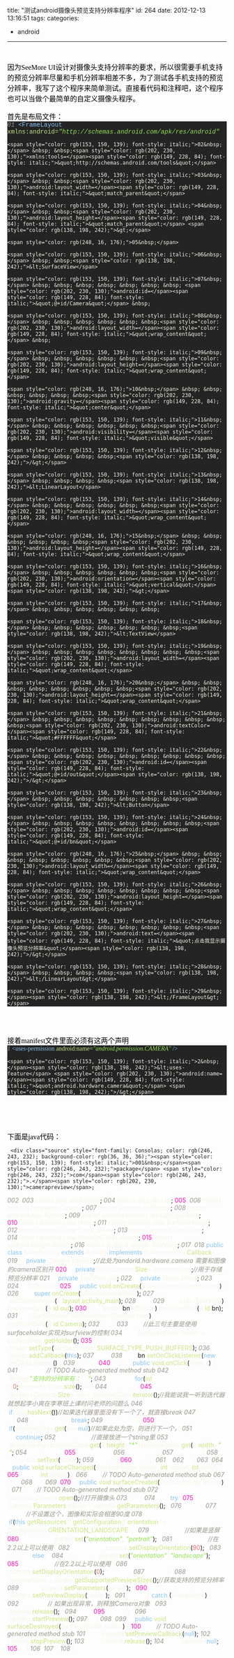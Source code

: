 title: "测试android摄像头预览支持分辨率程序"
id: 264
date: 2012-12-13 13:16:51
tags: 
categories: 
- android
---

&nbsp;

<div>
	<span style="color: rgb(0, 0, 0); font-family: 'Microsoft YaHei UI'; text-align: -webkit-auto; font-size: medium;">因为SeeMore UI设计对摄像头支持分辨率的要求，所以很需要手机支持的预览分辨率尽量和手机分辨率相差不多，为了测试各手机支持的预览分辨率，我写了这个程序来简单测试。直接看代码和注释吧，这个程序也可以当做个最简单的自定义摄像头程序。</span>
</div>
<div>
	&nbsp;
</div>
<!-- more -->
<div>
	<span style="color: rgb(0, 0, 0); font-family: 'Microsoft YaHei UI'; text-align: -webkit-auto; font-size: medium;">首先是布局文件：</span>
</div>
<div class="source" style="font-family: Consolas, 'Lucida Console', 'Courier New'; color: rgb(246, 243, 232); background-color: rgb(36, 36, 36);">
	<span style="color: rgb(153, 150, 139); font-style: italic;">01&nbsp;</span><span style="color: rgb(138, 198, 242);">&lt;FrameLayout</span> <span style="color: rgb(202, 230, 130);">xmlns:android=</span><span style="color: rgb(149, 228, 84); font-style: italic;">&quot;http://schemas.android.com/apk/res/android&quot;</span>

	<span style="color: rgb(153, 150, 139); font-style: italic;">02&nbsp;</span> &nbsp; &nbsp;<span style="color: rgb(202, 230, 130);">xmlns:tools=</span><span style="color: rgb(149, 228, 84); font-style: italic;">&quot;http://schemas.android.com/tools&quot;</span>

	<span style="color: rgb(153, 150, 139); font-style: italic;">03&nbsp;</span> &nbsp; &nbsp;<span style="color: rgb(202, 230, 130);">android:layout_width=</span><span style="color: rgb(149, 228, 84); font-style: italic;">&quot;match_parent&quot;</span>

	<span style="color: rgb(153, 150, 139); font-style: italic;">04&nbsp;</span> &nbsp; &nbsp;<span style="color: rgb(202, 230, 130);">android:layout_height=</span><span style="color: rgb(149, 228, 84); font-style: italic;">&quot;match_parent&quot;</span> <span style="color: rgb(138, 198, 242);">&gt;</span>

	<span style="color: rgb(248, 16, 176);">05&nbsp;</span>

	<span style="color: rgb(153, 150, 139); font-style: italic;">06&nbsp;</span> &nbsp; &nbsp;<span style="color: rgb(138, 198, 242);">&lt;SurfaceView</span>

	<span style="color: rgb(153, 150, 139); font-style: italic;">07&nbsp;</span> &nbsp; &nbsp; &nbsp; &nbsp; &nbsp; &nbsp; &nbsp; <span style="color: rgb(202, 230, 130);">android:id=</span><span style="color: rgb(149, 228, 84); font-style: italic;">&quot;@+id/Camera&quot;</span> &nbsp;

	<span style="color: rgb(153, 150, 139); font-style: italic;">08&nbsp;</span> &nbsp; &nbsp; &nbsp; &nbsp; &nbsp; &nbsp;<span style="color: rgb(202, 230, 130);">android:layout_width=</span><span style="color: rgb(149, 228, 84); font-style: italic;">&quot;wrap_content&quot;</span> &nbsp;

	<span style="color: rgb(153, 150, 139); font-style: italic;">09&nbsp;</span> &nbsp; &nbsp; &nbsp; &nbsp; &nbsp; &nbsp;<span style="color: rgb(202, 230, 130);">android:layout_height=</span><span style="color: rgb(149, 228, 84); font-style: italic;">&quot;wrap_content&quot;</span>

	<span style="color: rgb(248, 16, 176);">10&nbsp;</span> &nbsp; &nbsp; &nbsp; &nbsp; &nbsp; &nbsp;<span style="color: rgb(202, 230, 130);">android:gravity=</span><span style="color: rgb(149, 228, 84); font-style: italic;">&quot;center&quot;</span>

	<span style="color: rgb(153, 150, 139); font-style: italic;">11&nbsp;</span> &nbsp; &nbsp; &nbsp; &nbsp; &nbsp; &nbsp;<span style="color: rgb(202, 230, 130);">android:visibility=</span><span style="color: rgb(149, 228, 84); font-style: italic;">&quot;visible&quot;</span>

	<span style="color: rgb(153, 150, 139); font-style: italic;">12&nbsp;</span> &nbsp; &nbsp; &nbsp; &nbsp;<span style="color: rgb(138, 198, 242);">/&gt;</span>

	<span style="color: rgb(153, 150, 139); font-style: italic;">13&nbsp;</span> &nbsp; &nbsp; &nbsp; &nbsp;<span style="color: rgb(138, 198, 242);">&lt;LinearLayout</span>

	<span style="color: rgb(153, 150, 139); font-style: italic;">14&nbsp;</span> &nbsp; &nbsp; &nbsp; &nbsp; &nbsp; &nbsp;<span style="color: rgb(202, 230, 130);">android:layout_width=</span><span style="color: rgb(149, 228, 84); font-style: italic;">&quot;wrap_content&quot;</span>

	<span style="color: rgb(248, 16, 176);">15&nbsp;</span> &nbsp; &nbsp; &nbsp; &nbsp; &nbsp; &nbsp;<span style="color: rgb(202, 230, 130);">android:layout_height=</span><span style="color: rgb(149, 228, 84); font-style: italic;">&quot;wrap_content&quot;</span>

	<span style="color: rgb(153, 150, 139); font-style: italic;">16&nbsp;</span> &nbsp; &nbsp; &nbsp; &nbsp; &nbsp; &nbsp;<span style="color: rgb(202, 230, 130);">android:orientation=</span><span style="color: rgb(149, 228, 84); font-style: italic;">&quot;vertical&quot;</span> <span style="color: rgb(138, 198, 242);">&gt;</span>

	<span style="color: rgb(153, 150, 139); font-style: italic;">17&nbsp;</span> &nbsp; &nbsp; &nbsp; &nbsp; &nbsp; &nbsp;

	<span style="color: rgb(153, 150, 139); font-style: italic;">18&nbsp;</span> &nbsp; &nbsp; &nbsp; &nbsp; &nbsp; &nbsp; &nbsp;<span style="color: rgb(138, 198, 242);">&lt;TextView</span>

	<span style="color: rgb(153, 150, 139); font-style: italic;">19&nbsp;</span> &nbsp; &nbsp; &nbsp; &nbsp; &nbsp; &nbsp; &nbsp; &nbsp;<span style="color: rgb(202, 230, 130);">android:layout_width=</span><span style="color: rgb(149, 228, 84); font-style: italic;">&quot;wrap_content&quot;</span>

	<span style="color: rgb(248, 16, 176);">20&nbsp;</span> &nbsp; &nbsp; &nbsp; &nbsp; &nbsp; &nbsp; &nbsp; &nbsp;<span style="color: rgb(202, 230, 130);">android:layout_height=</span><span style="color: rgb(149, 228, 84); font-style: italic;">&quot;wrap_content&quot;</span>

	<span style="color: rgb(153, 150, 139); font-style: italic;">21&nbsp;</span> &nbsp; &nbsp; &nbsp; &nbsp; &nbsp; &nbsp; &nbsp; &nbsp; &nbsp; &nbsp;<span style="color: rgb(202, 230, 130);">android:textColor=</span><span style="color: rgb(149, 228, 84); font-style: italic;">&quot;#FFFFFF&quot;</span>

	<span style="color: rgb(153, 150, 139); font-style: italic;">22&nbsp;</span> &nbsp; &nbsp; &nbsp; &nbsp; &nbsp; &nbsp; &nbsp; &nbsp; &nbsp; <span style="color: rgb(202, 230, 130);">android:id=</span><span style="color: rgb(149, 228, 84); font-style: italic;">&quot;@+id/out&quot;</span><span style="color: rgb(138, 198, 242);">/&gt;</span>

	<span style="color: rgb(153, 150, 139); font-style: italic;">23&nbsp;</span> &nbsp; &nbsp; &nbsp; &nbsp; &nbsp; &nbsp; &nbsp;<span style="color: rgb(138, 198, 242);">&lt;Button</span>

	<span style="color: rgb(153, 150, 139); font-style: italic;">24&nbsp;</span> &nbsp; &nbsp; &nbsp; &nbsp; &nbsp; &nbsp; &nbsp; &nbsp;<span style="color: rgb(202, 230, 130);">android:id=</span><span style="color: rgb(149, 228, 84); font-style: italic;">&quot;@+id/bn&quot;</span>

	<span style="color: rgb(248, 16, 176);">25&nbsp;</span> &nbsp; &nbsp; &nbsp; &nbsp; &nbsp; &nbsp; &nbsp; &nbsp;<span style="color: rgb(202, 230, 130);">android:layout_width=</span><span style="color: rgb(149, 228, 84); font-style: italic;">&quot;wrap_content&quot;</span>

	<span style="color: rgb(153, 150, 139); font-style: italic;">26&nbsp;</span> &nbsp; &nbsp; &nbsp; &nbsp; &nbsp; &nbsp; &nbsp; &nbsp;<span style="color: rgb(202, 230, 130);">android:layout_height=</span><span style="color: rgb(149, 228, 84); font-style: italic;">&quot;wrap_content&quot;</span>

	<span style="color: rgb(153, 150, 139); font-style: italic;">27&nbsp;</span> &nbsp; &nbsp; &nbsp; &nbsp; &nbsp; &nbsp; &nbsp; &nbsp;<span style="color: rgb(202, 230, 130);">android:text=</span><span style="color: rgb(149, 228, 84); font-style: italic;">&quot;点击我显示摄像头预览分辨率&quot;</span><span style="color: rgb(138, 198, 242);">/&gt;</span>

	<span style="color: rgb(153, 150, 139); font-style: italic;">28&nbsp;</span> &nbsp; &nbsp; &nbsp; &nbsp;<span style="color: rgb(138, 198, 242);">&lt;/LinearLayout&gt;</span>

	<span style="color: rgb(153, 150, 139); font-style: italic;">29&nbsp;</span><span style="color: rgb(138, 198, 242);">&lt;/FrameLayout&gt;</span>
</div>
<div>
	&nbsp;
</div>
<div>
	&nbsp;
</div>
<div>
	&nbsp;
</div>
<div>
	<span style="color: rgb(0, 0, 0); font-family: 'Microsoft YaHei UI'; text-align: -webkit-auto; font-size: medium;">接着manifest文件里面必须有这两个声明</span>
</div>
<div class="source" style="font-family: Consolas; color: rgb(246, 243, 232); background-color: rgb(36, 36, 36);">
	<span style="color: rgb(153, 150, 139); font-style: italic;">1&nbsp;</span><span style="color: rgb(138, 198, 242);">&lt;uses-permission</span> <span style="color: rgb(202, 230, 130);">android:name=</span><span style="color: rgb(149, 228, 84); font-style: italic;">&quot;android.permission.CAMERA&quot;</span> <span style="color: rgb(138, 198, 242);">/&gt;</span>

	<span style="color: rgb(153, 150, 139); font-style: italic;">2&nbsp;</span><span style="color: rgb(138, 198, 242);">&lt;uses-feature</span> <span style="color: rgb(202, 230, 130);">android:name=</span><span style="color: rgb(149, 228, 84); font-style: italic;">&quot;android.hardware.camera&quot;</span> <span style="color: rgb(138, 198, 242);">/&gt;</span>
</div>
<div>
	&nbsp;
</div>
<div>
	&nbsp;
</div>
<div>
	&nbsp;
</div>
<div>
	&nbsp;
</div>
<div>
	<font color="#000000" face="Microsoft YaHei UI" size="3">下面是java代码：</font>
</div>

     <div class="source" style="font-family: Consolas; color: rgb(246, 243, 232); background-color: rgb(36, 36, 36);"><span style="color: rgb(153, 150, 139); font-style: italic;">001&nbsp;</span><span style="color: rgb(246, 243, 232);">package</span> <span style="color: rgb(246, 243, 232);">com</span><span style="color: rgb(246, 243, 232);">.</span><span style="color: rgb(202, 230, 130);">camerapreview</span>;
<span style="color: rgb(153, 150, 139); font-style: italic;">002&nbsp;</span>
<span style="color: rgb(153, 150, 139); font-style: italic;">003&nbsp;</span><span style="color: rgb(246, 243, 232);">import</span> <span style="color: rgb(246, 243, 232);">java.util.Iterator</span>;
<span style="color: rgb(153, 150, 139); font-style: italic;">004&nbsp;</span><span style="color: rgb(246, 243, 232);">import</span> <span style="color: rgb(246, 243, 232);">java.util.List</span>;
<span style="color: rgb(248, 16, 176);">005&nbsp;</span>
<span style="color: rgb(153, 150, 139); font-style: italic;">006&nbsp;</span><span style="color: rgb(246, 243, 232);">import</span> <span style="color: rgb(246, 243, 232);">android.hardware.Camera</span>;
<span style="color: rgb(153, 150, 139); font-style: italic;">007&nbsp;</span><span style="color: rgb(246, 243, 232);">import</span> <span style="color: rgb(246, 243, 232);">android.os.Bundle</span>;
<span style="color: rgb(153, 150, 139); font-style: italic;">008&nbsp;</span><span style="color: rgb(246, 243, 232);">import</span> <span style="color: rgb(246, 243, 232);">android.app.Activity</span>;
<span style="color: rgb(153, 150, 139); font-style: italic;">009&nbsp;</span><span style="color: rgb(246, 243, 232);">import</span> <span style="color: rgb(246, 243, 232);">android.content.res.Configuration</span>;
<span style="color: rgb(248, 16, 176);">010&nbsp;</span><span style="color: rgb(246, 243, 232);">import</span> <span style="color: rgb(246, 243, 232);">android.view.Menu</span>;
<span style="color: rgb(153, 150, 139); font-style: italic;">011&nbsp;</span><span style="color: rgb(246, 243, 232);">import</span> <span style="color: rgb(246, 243, 232);">android.view.SurfaceHolder</span>;
<span style="color: rgb(153, 150, 139); font-style: italic;">012&nbsp;</span><span style="color: rgb(246, 243, 232);">import</span> <span style="color: rgb(246, 243, 232);">android.view.SurfaceView</span>;
<span style="color: rgb(153, 150, 139); font-style: italic;">013&nbsp;</span><span style="color: rgb(246, 243, 232);">import</span> <span style="color: rgb(246, 243, 232);">android.view.View</span>;
<span style="color: rgb(153, 150, 139); font-style: italic;">014&nbsp;</span><span style="color: rgb(246, 243, 232);">import</span> <span style="color: rgb(246, 243, 232);">android.view.View.OnClickListener</span>;
<span style="color: rgb(248, 16, 176);">015&nbsp;</span><span style="color: rgb(246, 243, 232);">import</span> <span style="color: rgb(246, 243, 232);">android.widget.Button</span>;
<span style="color: rgb(153, 150, 139); font-style: italic;">016&nbsp;</span><span style="color: rgb(246, 243, 232);">import</span> <span style="color: rgb(246, 243, 232);">android.widget.TextView</span>;
<span style="color: rgb(153, 150, 139); font-style: italic;">017&nbsp;</span>
<span style="color: rgb(153, 150, 139); font-style: italic;">018&nbsp;</span><span style="color: rgb(138, 198, 242);">public</span> <span style="color: rgb(138, 198, 242);">class</span> <span style="color: rgb(246, 243, 232);">MainActivity</span> <span style="color: rgb(138, 198, 242);">extends</span> <span style="color: rgb(246, 243, 232);">Activity</span> <span style="color: rgb(138, 198, 242);">implements</span> <span style="color: rgb(246, 243, 232);">SurfaceHolder</span><span style="color: rgb(246, 243, 232);">.</span><span style="color: rgb(202, 230, 130);">Callback</span><span style="color: rgb(246, 243, 232);">{</span>
<span style="color: rgb(153, 150, 139); font-style: italic;">019&nbsp;</span> &nbsp; &nbsp;<span style="color: rgb(138, 198, 242);">private</span> <span style="color: rgb(246, 243, 232);">Camera</span> <span style="color: rgb(246, 243, 232);">camera</span>;<span style="color: rgb(153, 150, 139); font-style: italic;">//此处为andorid.hardware.camera 需要和图像的camera区别开</span>
<span style="color: rgb(248, 16, 176);">020&nbsp;</span> &nbsp; &nbsp;<span style="color: rgb(138, 198, 242);">private</span> <span style="color: rgb(246, 243, 232);">List</span><span style="color: rgb(246, 243, 232);">&lt;</span><span style="color: rgb(246, 243, 232);">Camera</span><span style="color: rgb(246, 243, 232);">.</span><span style="color: rgb(202, 230, 130);">Size</span><span style="color: rgb(246, 243, 232);">&gt;</span> <span style="color: rgb(246, 243, 232);">previewSizes</span>;<span style="color: rgb(153, 150, 139); font-style: italic;">//用于存储预览分辨率</span>
<span style="color: rgb(153, 150, 139); font-style: italic;">021&nbsp;</span> &nbsp; &nbsp;<span style="color: rgb(138, 198, 242);">private</span> <span style="color: rgb(246, 243, 232);">TextView</span> <span style="color: rgb(246, 243, 232);">out</span>;
<span style="color: rgb(153, 150, 139); font-style: italic;">022&nbsp;</span> &nbsp; &nbsp;<span style="color: rgb(138, 198, 242);">private</span> <span style="color: rgb(246, 243, 232);">String</span> <span style="color: rgb(246, 243, 232);">string</span>;
<span style="color: rgb(153, 150, 139); font-style: italic;">023&nbsp;</span> &nbsp; &nbsp;
<span style="color: rgb(153, 150, 139); font-style: italic;">024&nbsp;</span> &nbsp; &nbsp;<span style="color: rgb(246, 243, 232);">@Override</span>
<span style="color: rgb(248, 16, 176);">025&nbsp;</span> &nbsp; &nbsp;<span style="color: rgb(138, 198, 242);">public</span> <span style="color: rgb(202, 230, 130);">void</span> <span style="color: rgb(202, 230, 130);">onCreate</span>(<span style="color: rgb(246, 243, 232);">Bundle</span> <span style="color: rgb(246, 243, 232);">savedInstanceState</span>) <span style="color: rgb(246, 243, 232);">{</span>
<span style="color: rgb(153, 150, 139); font-style: italic;">026&nbsp;</span> &nbsp; &nbsp; &nbsp; &nbsp;<span style="color: rgb(138, 198, 242);">super</span><span style="color: rgb(246, 243, 232);">.</span><span style="color: rgb(202, 230, 130);">onCreate</span>(<span style="color: rgb(246, 243, 232);">savedInstanceState</span>);
<span style="color: rgb(153, 150, 139); font-style: italic;">027&nbsp;</span> &nbsp; &nbsp; &nbsp; &nbsp;<span style="color: rgb(246, 243, 232);">setContentView</span>(<span style="color: rgb(246, 243, 232);">R</span><span style="color: rgb(246, 243, 232);">.</span><span style="color: rgb(202, 230, 130);">layout</span><span style="color: rgb(246, 243, 232);">.</span><span style="color: rgb(202, 230, 130);">activity_main</span>);
<span style="color: rgb(153, 150, 139); font-style: italic;">028&nbsp;</span> &nbsp; &nbsp; &nbsp; &nbsp;
<span style="color: rgb(153, 150, 139); font-style: italic;">029&nbsp;</span> &nbsp; &nbsp; &nbsp; &nbsp;<span style="color: rgb(246, 243, 232);">out</span><span style="color: rgb(246, 243, 232);">=(</span><span style="color: rgb(246, 243, 232);">TextView</span>) <span style="color: rgb(246, 243, 232);">findViewById</span>(<span style="color: rgb(246, 243, 232);">R</span><span style="color: rgb(246, 243, 232);">.</span><span style="color: rgb(202, 230, 130);">id</span><span style="color: rgb(246, 243, 232);">.</span><span style="color: rgb(202, 230, 130);">out</span>);
<span style="color: rgb(248, 16, 176);">030&nbsp;</span> &nbsp; &nbsp; &nbsp; &nbsp;<span style="color: rgb(246, 243, 232);">Button</span> bn<span style="color: rgb(246, 243, 232);">=(</span><span style="color: rgb(246, 243, 232);">Button</span>) <span style="color: rgb(246, 243, 232);">findViewById</span>(<span style="color: rgb(246, 243, 232);">R</span><span style="color: rgb(246, 243, 232);">.</span><span style="color: rgb(202, 230, 130);">id</span><span style="color: rgb(246, 243, 232);">.</span>bn);
<span style="color: rgb(153, 150, 139); font-style: italic;">031&nbsp;</span> &nbsp; &nbsp; &nbsp; &nbsp;<span style="color: rgb(246, 243, 232);">SurfaceView</span> <span style="color: rgb(246, 243, 232);">surfaceView</span><span style="color: rgb(246, 243, 232);">=(</span><span style="color: rgb(246, 243, 232);">SurfaceView</span>) <span style="color: rgb(246, 243, 232);">findViewById</span>(<span style="color: rgb(246, 243, 232);">R</span><span style="color: rgb(246, 243, 232);">.</span><span style="color: rgb(202, 230, 130);">id</span><span style="color: rgb(246, 243, 232);">.</span><span style="color: rgb(202, 230, 130);">Camera</span>);
<span style="color: rgb(153, 150, 139); font-style: italic;">032&nbsp;</span> &nbsp; &nbsp; &nbsp; &nbsp;
<span style="color: rgb(153, 150, 139); font-style: italic;">033&nbsp;</span> &nbsp; &nbsp; &nbsp; &nbsp;<span style="color: rgb(153, 150, 139); font-style: italic;">//此三句主要是使用surfaceholder实现对surfview的控制</span>
<span style="color: rgb(153, 150, 139); font-style: italic;">034&nbsp;</span> &nbsp; &nbsp; &nbsp; &nbsp;<span style="color: rgb(246, 243, 232);">SurfaceHolder</span> <span style="color: rgb(246, 243, 232);">holder</span> <span style="color: rgb(246, 243, 232);">=</span> <span style="color: rgb(246, 243, 232);">surfaceView</span><span style="color: rgb(246, 243, 232);">.</span><span style="color: rgb(202, 230, 130);">getHolder</span>();
<span style="color: rgb(248, 16, 176);">035&nbsp;</span> &nbsp; &nbsp; &nbsp; &nbsp;<span style="color: rgb(246, 243, 232);">holder</span><span style="color: rgb(246, 243, 232);">.</span><span style="color: rgb(202, 230, 130);">setType</span>(<span style="color: rgb(246, 243, 232);">SurfaceHolder</span><span style="color: rgb(246, 243, 232);">.</span><span style="color: rgb(202, 230, 130);">SURFACE_TYPE_PUSH_BUFFERS</span>);
<span style="color: rgb(153, 150, 139); font-style: italic;">036&nbsp;</span> &nbsp; &nbsp; &nbsp; &nbsp;<span style="color: rgb(246, 243, 232);">holder</span><span style="color: rgb(246, 243, 232);">.</span><span style="color: rgb(202, 230, 130);">addCallback</span>(<span style="color: rgb(138, 198, 242);">this</span>);
<span style="color: rgb(153, 150, 139); font-style: italic;">037&nbsp;</span> &nbsp; &nbsp; &nbsp; &nbsp;
<span style="color: rgb(153, 150, 139); font-style: italic;">038&nbsp;</span> &nbsp; &nbsp; &nbsp; &nbsp;bn<span style="color: rgb(246, 243, 232);">.</span><span style="color: rgb(202, 230, 130);">setOnClickListener</span>(<span style="color: rgb(138, 198, 242);">new</span> <span style="color: rgb(246, 243, 232);">OnClickListener</span>() <span style="color: rgb(246, 243, 232);">{</span>
<span style="color: rgb(153, 150, 139); font-style: italic;">039&nbsp;</span> &nbsp; &nbsp; &nbsp; &nbsp; &nbsp; &nbsp;
<span style="color: rgb(248, 16, 176);">040&nbsp;</span> &nbsp; &nbsp; &nbsp; &nbsp; &nbsp; &nbsp;<span style="color: rgb(138, 198, 242);">public</span> <span style="color: rgb(202, 230, 130);">void</span> <span style="color: rgb(202, 230, 130);">onClick</span>(<span style="color: rgb(246, 243, 232);">View</span> <span style="color: rgb(246, 243, 232);">v</span>) <span style="color: rgb(246, 243, 232);">{</span>
<span style="color: rgb(153, 150, 139); font-style: italic;">041&nbsp;</span> &nbsp; &nbsp; &nbsp; &nbsp; &nbsp; &nbsp; &nbsp; &nbsp;<span style="color: rgb(153, 150, 139); font-style: italic;">// TODO Auto-generated method stub</span>
<span style="color: rgb(153, 150, 139); font-style: italic;">042&nbsp;</span> &nbsp; &nbsp; &nbsp; &nbsp; &nbsp; &nbsp; &nbsp; &nbsp;<span style="color: rgb(246, 243, 232);">string</span><span style="color: rgb(246, 243, 232);">=</span><span style="color: rgb(149, 228, 84); font-style: italic;">&quot;支持的分辨率有： &nbsp; &nbsp;&quot;</span>;
<span style="color: rgb(153, 150, 139); font-style: italic;">043&nbsp;</span> &nbsp; &nbsp; &nbsp; &nbsp; &nbsp; &nbsp; &nbsp; &nbsp;<span style="color: rgb(138, 198, 242);">for</span>(<span style="color: rgb(202, 230, 130);">int</span> <span style="color: rgb(246, 243, 232);">i</span><span style="color: rgb(246, 243, 232);">=</span><span style="color: rgb(229, 120, 109);">0</span>;<span style="color: rgb(246, 243, 232);">i</span><span style="color: rgb(246, 243, 232);">&lt;</span><span style="color: rgb(246, 243, 232);">previewSizes</span><span style="color: rgb(246, 243, 232);">.</span><span style="color: rgb(202, 230, 130);">size</span>();<span style="color: rgb(246, 243, 232);">i</span><span style="color: rgb(246, 243, 232);">++)</span>
<span style="color: rgb(153, 150, 139); font-style: italic;">044&nbsp;</span> &nbsp; &nbsp; &nbsp; &nbsp; &nbsp; &nbsp; &nbsp; &nbsp;<span style="color: rgb(246, 243, 232);">{</span>
<span style="color: rgb(248, 16, 176);">045&nbsp;</span> &nbsp; &nbsp; &nbsp; &nbsp; &nbsp; &nbsp; &nbsp; &nbsp; &nbsp; &nbsp;<span style="color: rgb(246, 243, 232);">Iterator</span><span style="color: rgb(246, 243, 232);">&lt;</span><span style="color: rgb(246, 243, 232);">Camera</span><span style="color: rgb(246, 243, 232);">.</span><span style="color: rgb(202, 230, 130);">Size</span><span style="color: rgb(246, 243, 232);">&gt;</span> <span style="color: rgb(246, 243, 232);">itor</span> <span style="color: rgb(246, 243, 232);">=</span> <span style="color: rgb(246, 243, 232);">previewSizes</span><span style="color: rgb(246, 243, 232);">.</span><span style="color: rgb(202, 230, 130);">iterator</span>();<span style="color: rgb(153, 150, 139); font-style: italic;">//我能说我一听到迭代器就想起李小爽在李寒班上课时问老师的问题么</span>
<span style="color: rgb(153, 150, 139); font-style: italic;">046&nbsp;</span> &nbsp; &nbsp; &nbsp; &nbsp; &nbsp; &nbsp; &nbsp; &nbsp; &nbsp; &nbsp;<span style="color: rgb(138, 198, 242);">if</span><span style="color: rgb(246, 243, 232);">(!</span><span style="color: rgb(246, 243, 232);">itor</span><span style="color: rgb(246, 243, 232);">.</span><span style="color: rgb(202, 230, 130);">hasNext</span>())<span style="color: rgb(153, 150, 139); font-style: italic;">//如果迭代器里面没有下一个了，就直接break</span>
<span style="color: rgb(153, 150, 139); font-style: italic;">047&nbsp;</span> &nbsp; &nbsp; &nbsp; &nbsp; &nbsp; &nbsp; &nbsp; &nbsp; &nbsp; &nbsp;<span style="color: rgb(246, 243, 232);">{</span>
<span style="color: rgb(153, 150, 139); font-style: italic;">048&nbsp;</span> &nbsp; &nbsp; &nbsp; &nbsp; &nbsp; &nbsp; &nbsp; &nbsp; &nbsp; &nbsp; &nbsp; &nbsp;<span style="color: rgb(138, 198, 242);">break</span>;
<span style="color: rgb(153, 150, 139); font-style: italic;">049&nbsp;</span> &nbsp; &nbsp; &nbsp; &nbsp; &nbsp; &nbsp; &nbsp; &nbsp; &nbsp; &nbsp;<span style="color: rgb(246, 243, 232);">}</span>
<span style="color: rgb(248, 16, 176);">050&nbsp;</span> &nbsp; &nbsp; &nbsp; &nbsp; &nbsp; &nbsp; &nbsp; &nbsp; &nbsp; &nbsp;<span style="color: rgb(138, 198, 242);">if</span>(<span style="color: rgb(246, 243, 232);">previewSizes</span><span style="color: rgb(246, 243, 232);">.</span><span style="color: rgb(202, 230, 130);">get</span>(<span style="color: rgb(246, 243, 232);">i</span><span style="color: rgb(246, 243, 232);">)==</span><span style="color: rgb(138, 198, 242);">null</span>)<span style="color: rgb(153, 150, 139); font-style: italic;">//如果此处为空，则进行下一个，</span>
<span style="color: rgb(153, 150, 139); font-style: italic;">051&nbsp;</span> &nbsp; &nbsp; &nbsp; &nbsp; &nbsp; &nbsp; &nbsp; &nbsp; &nbsp; &nbsp; &nbsp; &nbsp;<span style="color: rgb(138, 198, 242);">continue</span>;
<span style="color: rgb(153, 150, 139); font-style: italic;">052&nbsp;</span> &nbsp; &nbsp; &nbsp; &nbsp; &nbsp; &nbsp; &nbsp; &nbsp; &nbsp; &nbsp;<span style="color: rgb(153, 150, 139); font-style: italic;">//直接放进一个string里</span>
<span style="color: rgb(153, 150, 139); font-style: italic;">053&nbsp;</span> &nbsp; &nbsp; &nbsp; &nbsp; &nbsp; &nbsp; &nbsp; &nbsp; &nbsp; &nbsp;<span style="color: rgb(246, 243, 232);">string</span><span style="color: rgb(246, 243, 232);">=</span><span style="color: rgb(246, 243, 232);">string</span><span style="color: rgb(246, 243, 232);">+</span><span style="color: rgb(246, 243, 232);">previewSizes</span><span style="color: rgb(246, 243, 232);">.</span><span style="color: rgb(202, 230, 130);">get</span>(<span style="color: rgb(246, 243, 232);">i</span><span style="color: rgb(246, 243, 232);">).</span><span style="color: rgb(202, 230, 130);">height</span><span style="color: rgb(246, 243, 232);">+</span><span style="color: rgb(149, 228, 84); font-style: italic;">&quot;*&quot;</span><span style="color: rgb(246, 243, 232);">+</span><span style="color: rgb(246, 243, 232);">previewSizes</span><span style="color: rgb(246, 243, 232);">.</span><span style="color: rgb(202, 230, 130);">get</span>(<span style="color: rgb(246, 243, 232);">i</span><span style="color: rgb(246, 243, 232);">).</span><span style="color: rgb(202, 230, 130);">width</span><span style="color: rgb(246, 243, 232);">+</span><span style="color: rgb(149, 228, 84); font-style: italic;">&quot; &nbsp; &nbsp;&quot;</span>;
<span style="color: rgb(153, 150, 139); font-style: italic;">054&nbsp;</span> &nbsp; &nbsp; &nbsp; &nbsp; &nbsp; &nbsp; &nbsp; &nbsp; &nbsp; &nbsp;
<span style="color: rgb(248, 16, 176);">055&nbsp;</span> &nbsp; &nbsp; &nbsp; &nbsp; &nbsp; &nbsp; &nbsp; &nbsp; &nbsp; &nbsp;
<span style="color: rgb(153, 150, 139); font-style: italic;">056&nbsp;</span> &nbsp; &nbsp; &nbsp; &nbsp; &nbsp; &nbsp; &nbsp; &nbsp; &nbsp; &nbsp;
<span style="color: rgb(153, 150, 139); font-style: italic;">057&nbsp;</span> &nbsp; &nbsp; &nbsp; &nbsp; &nbsp; &nbsp; &nbsp; &nbsp;<span style="color: rgb(246, 243, 232);">}</span>
<span style="color: rgb(153, 150, 139); font-style: italic;">058&nbsp;</span> &nbsp; &nbsp; &nbsp; &nbsp; &nbsp; &nbsp; &nbsp; &nbsp;<span style="color: rgb(246, 243, 232);">out</span><span style="color: rgb(246, 243, 232);">.</span><span style="color: rgb(202, 230, 130);">setText</span>(<span style="color: rgb(246, 243, 232);">string</span>);
<span style="color: rgb(153, 150, 139); font-style: italic;">059&nbsp;</span> &nbsp; &nbsp; &nbsp; &nbsp; &nbsp; &nbsp;<span style="color: rgb(246, 243, 232);">}</span>
<span style="color: rgb(248, 16, 176);">060&nbsp;</span> &nbsp; &nbsp; &nbsp; &nbsp;<span style="color: rgb(246, 243, 232);">});</span>
<span style="color: rgb(153, 150, 139); font-style: italic;">061&nbsp;</span> &nbsp;
<span style="color: rgb(153, 150, 139); font-style: italic;">062&nbsp;</span> &nbsp; &nbsp;<span style="color: rgb(246, 243, 232);">}</span>
<span style="color: rgb(153, 150, 139); font-style: italic;">063&nbsp;</span>
<span style="color: rgb(153, 150, 139); font-style: italic;">064&nbsp;</span> &nbsp; &nbsp;<span style="color: rgb(138, 198, 242);">public</span> <span style="color: rgb(202, 230, 130);">void</span> <span style="color: rgb(202, 230, 130);">surfaceChanged</span>(<span style="color: rgb(246, 243, 232);">SurfaceHolder</span> <span style="color: rgb(246, 243, 232);">holder</span><span style="color: rgb(246, 243, 232);">,</span> <span style="color: rgb(202, 230, 130);">int</span> <span style="color: rgb(246, 243, 232);">format</span><span style="color: rgb(246, 243, 232);">,</span> <span style="color: rgb(202, 230, 130);">int</span> <span style="color: rgb(246, 243, 232);">width</span><span style="color: rgb(246, 243, 232);">,</span>
<span style="color: rgb(248, 16, 176);">065&nbsp;</span> &nbsp; &nbsp; &nbsp; &nbsp; &nbsp; &nbsp;<span style="color: rgb(202, 230, 130);">int</span> <span style="color: rgb(246, 243, 232);">height</span>) <span style="color: rgb(246, 243, 232);">{</span>
<span style="color: rgb(153, 150, 139); font-style: italic;">066&nbsp;</span> &nbsp; &nbsp; &nbsp; &nbsp;<span style="color: rgb(153, 150, 139); font-style: italic;">// TODO Auto-generated method stub</span>
<span style="color: rgb(153, 150, 139); font-style: italic;">067&nbsp;</span> &nbsp; &nbsp; &nbsp; &nbsp;
<span style="color: rgb(153, 150, 139); font-style: italic;">068&nbsp;</span> &nbsp; &nbsp;<span style="color: rgb(246, 243, 232);">}</span>
<span style="color: rgb(153, 150, 139); font-style: italic;">069&nbsp;</span>
<span style="color: rgb(248, 16, 176);">070&nbsp;</span> &nbsp; &nbsp;<span style="color: rgb(138, 198, 242);">public</span> <span style="color: rgb(202, 230, 130);">void</span> <span style="color: rgb(202, 230, 130);">surfaceCreated</span>(<span style="color: rgb(246, 243, 232);">SurfaceHolder</span> <span style="color: rgb(246, 243, 232);">holder</span>) <span style="color: rgb(246, 243, 232);">{</span>
<span style="color: rgb(153, 150, 139); font-style: italic;">071&nbsp;</span> &nbsp; &nbsp; &nbsp; &nbsp;<span style="color: rgb(153, 150, 139); font-style: italic;">// TODO Auto-generated method stub</span>
<span style="color: rgb(153, 150, 139); font-style: italic;">072&nbsp;</span> &nbsp; &nbsp; &nbsp; &nbsp;<span style="color: rgb(246, 243, 232);">camera</span><span style="color: rgb(246, 243, 232);">=</span><span style="color: rgb(246, 243, 232);">Camera</span><span style="color: rgb(246, 243, 232);">.</span><span style="color: rgb(202, 230, 130);">open</span>();<span style="color: rgb(153, 150, 139); font-style: italic;">//打开摄像头</span>
<span style="color: rgb(153, 150, 139); font-style: italic;">073&nbsp;</span> &nbsp; &nbsp; &nbsp; &nbsp;
<span style="color: rgb(153, 150, 139); font-style: italic;">074&nbsp;</span> &nbsp; &nbsp; &nbsp; &nbsp;<span style="color: rgb(138, 198, 242);">try</span><span style="color: rgb(246, 243, 232);">{</span>
<span style="color: rgb(248, 16, 176);">075&nbsp;</span> &nbsp; &nbsp; &nbsp; &nbsp; &nbsp; &nbsp;<span style="color: rgb(246, 243, 232);">Camera</span><span style="color: rgb(246, 243, 232);">.</span><span style="color: rgb(202, 230, 130);">Parameters</span> <span style="color: rgb(246, 243, 232);">param</span> <span style="color: rgb(246, 243, 232);">=</span> <span style="color: rgb(246, 243, 232);">camera</span><span style="color: rgb(246, 243, 232);">.</span><span style="color: rgb(202, 230, 130);">getParameters</span>(); &nbsp;
<span style="color: rgb(153, 150, 139); font-style: italic;">076&nbsp;</span> &nbsp; &nbsp; &nbsp; &nbsp; &nbsp; &nbsp;
<span style="color: rgb(153, 150, 139); font-style: italic;">077&nbsp;</span> &nbsp; &nbsp; &nbsp; &nbsp; &nbsp; &nbsp; &nbsp; &nbsp;<span style="color: rgb(153, 150, 139); font-style: italic;">//不设置这个，图像和实际会相差90度</span>
<span style="color: rgb(153, 150, 139); font-style: italic;">078&nbsp;</span> &nbsp; &nbsp; &nbsp; &nbsp; &nbsp; &nbsp; &nbsp; &nbsp;<span style="color: rgb(138, 198, 242);">if</span>(<span style="color: rgb(138, 198, 242);">this</span><span style="color: rgb(246, 243, 232);">.</span><span style="color: rgb(202, 230, 130);">getResources</span><span style="color: rgb(246, 243, 232);">().</span><span style="color: rgb(202, 230, 130);">getConfiguration</span><span style="color: rgb(246, 243, 232);">().</span><span style="color: rgb(202, 230, 130);">orientation</span> <span style="color: rgb(246, 243, 232);">!=</span> <span style="color: rgb(246, 243, 232);">Configuration</span><span style="color: rgb(246, 243, 232);">.</span><span style="color: rgb(202, 230, 130);">ORIENTATION_LANDSCAPE</span><span style="color: rgb(246, 243, 232);">){</span> &nbsp;
<span style="color: rgb(153, 150, 139); font-style: italic;">079&nbsp;</span> &nbsp; &nbsp; &nbsp; &nbsp; &nbsp; &nbsp; &nbsp; &nbsp; &nbsp; &nbsp;<span style="color: rgb(153, 150, 139); font-style: italic;">//如果是竖屏 &nbsp;</span>
<span style="color: rgb(248, 16, 176);">080&nbsp;</span> &nbsp; &nbsp; &nbsp; &nbsp; &nbsp; &nbsp; &nbsp; &nbsp; &nbsp; &nbsp;<span style="color: rgb(246, 243, 232);">param</span><span style="color: rgb(246, 243, 232);">.</span><span style="color: rgb(202, 230, 130);">set</span>(<span style="color: rgb(149, 228, 84); font-style: italic;">&quot;orientation&quot;</span><span style="color: rgb(246, 243, 232);">,</span> <span style="color: rgb(149, 228, 84); font-style: italic;">&quot;portrait&quot;</span>); &nbsp;
<span style="color: rgb(153, 150, 139); font-style: italic;">081&nbsp;</span> &nbsp; &nbsp; &nbsp; &nbsp; &nbsp; &nbsp; &nbsp; &nbsp; &nbsp; &nbsp;<span style="color: rgb(153, 150, 139); font-style: italic;">//在2.2以上可以使用 &nbsp;</span>
<span style="color: rgb(153, 150, 139); font-style: italic;">082&nbsp;</span> &nbsp; &nbsp; &nbsp; &nbsp; &nbsp; &nbsp; &nbsp; &nbsp; &nbsp; &nbsp;<span style="color: rgb(246, 243, 232);">camera</span><span style="color: rgb(246, 243, 232);">.</span><span style="color: rgb(202, 230, 130);">setDisplayOrientation</span>(<span style="color: rgb(229, 120, 109);">90</span>); &nbsp;
<span style="color: rgb(153, 150, 139); font-style: italic;">083&nbsp;</span> &nbsp; &nbsp; &nbsp; &nbsp; &nbsp; &nbsp; &nbsp; &nbsp;<span style="color: rgb(246, 243, 232);">}</span><span style="color: rgb(138, 198, 242);">else</span><span style="color: rgb(246, 243, 232);">{</span> &nbsp;
<span style="color: rgb(153, 150, 139); font-style: italic;">084&nbsp;</span> &nbsp; &nbsp; &nbsp; &nbsp; &nbsp; &nbsp; &nbsp; &nbsp; &nbsp; &nbsp;<span style="color: rgb(246, 243, 232);">param</span><span style="color: rgb(246, 243, 232);">.</span><span style="color: rgb(202, 230, 130);">set</span>(<span style="color: rgb(149, 228, 84); font-style: italic;">&quot;orientation&quot;</span><span style="color: rgb(246, 243, 232);">,</span> <span style="color: rgb(149, 228, 84); font-style: italic;">&quot;landscape&quot;</span>); &nbsp;
<span style="color: rgb(248, 16, 176);">085&nbsp;</span> &nbsp; &nbsp; &nbsp; &nbsp; &nbsp; &nbsp; &nbsp; &nbsp; &nbsp; &nbsp;<span style="color: rgb(153, 150, 139); font-style: italic;">//在2.2以上可以使用 &nbsp;</span>
<span style="color: rgb(153, 150, 139); font-style: italic;">086&nbsp;</span> &nbsp; &nbsp; &nbsp; &nbsp; &nbsp; &nbsp; &nbsp; &nbsp; &nbsp; &nbsp;<span style="color: rgb(246, 243, 232);">camera</span><span style="color: rgb(246, 243, 232);">.</span><span style="color: rgb(202, 230, 130);">setDisplayOrientation</span>(<span style="color: rgb(229, 120, 109);">0</span>); &nbsp; &nbsp; &nbsp; &nbsp; &nbsp; &nbsp; &nbsp; &nbsp;
<span style="color: rgb(153, 150, 139); font-style: italic;">087&nbsp;</span> &nbsp; &nbsp; &nbsp; &nbsp; &nbsp; &nbsp;<span style="color: rgb(246, 243, 232);">}</span> &nbsp;
<span style="color: rgb(153, 150, 139); font-style: italic;">088&nbsp;</span> &nbsp; &nbsp; &nbsp; &nbsp; &nbsp; &nbsp;<span style="color: rgb(246, 243, 232);">previewSizes</span> <span style="color: rgb(246, 243, 232);">=</span> <span style="color: rgb(246, 243, 232);">param</span><span style="color: rgb(246, 243, 232);">.</span><span style="color: rgb(202, 230, 130);">getSupportedPreviewSizes</span>();<span style="color: rgb(153, 150, 139); font-style: italic;">//获取支持的预览分辨率</span>
<span style="color: rgb(153, 150, 139); font-style: italic;">089&nbsp;</span> &nbsp; &nbsp; &nbsp; &nbsp; &nbsp; &nbsp;<span style="color: rgb(246, 243, 232);">camera</span><span style="color: rgb(246, 243, 232);">.</span><span style="color: rgb(202, 230, 130);">setParameters</span>(<span style="color: rgb(246, 243, 232);">param</span>); &nbsp;
<span style="color: rgb(248, 16, 176);">090&nbsp;</span> &nbsp; &nbsp; &nbsp; &nbsp; &nbsp; &nbsp;<span style="color: rgb(246, 243, 232);">camera</span><span style="color: rgb(246, 243, 232);">.</span><span style="color: rgb(202, 230, 130);">setPreviewDisplay</span>(<span style="color: rgb(246, 243, 232);">holder</span>); &nbsp;
<span style="color: rgb(153, 150, 139); font-style: italic;">091&nbsp;</span> &nbsp; &nbsp; &nbsp; &nbsp; &nbsp; &nbsp;<span style="color: rgb(246, 243, 232);">}</span> <span style="color: rgb(138, 198, 242);">catch</span> (<span style="color: rgb(246, 243, 232);">Exception</span> <span style="color: rgb(246, 243, 232);">e</span>) <span style="color: rgb(246, 243, 232);">{</span> &nbsp;
<span style="color: rgb(153, 150, 139); font-style: italic;">092&nbsp;</span> &nbsp; &nbsp; &nbsp; &nbsp; &nbsp; &nbsp; &nbsp; &nbsp;<span style="color: rgb(153, 150, 139); font-style: italic;">// 如果出现异常，则释放Camera对象 &nbsp;</span>
<span style="color: rgb(153, 150, 139); font-style: italic;">093&nbsp;</span> &nbsp; &nbsp; &nbsp; &nbsp; &nbsp; &nbsp;<span style="color: rgb(246, 243, 232);">camera</span><span style="color: rgb(246, 243, 232);">.</span><span style="color: rgb(202, 230, 130);">release</span>(); &nbsp;
<span style="color: rgb(153, 150, 139); font-style: italic;">094&nbsp;</span> &nbsp; &nbsp; &nbsp; &nbsp;
<span style="color: rgb(248, 16, 176);">095&nbsp;</span> &nbsp; &nbsp; &nbsp; &nbsp; &nbsp; &nbsp;<span style="color: rgb(246, 243, 232);">}</span> &nbsp;
<span style="color: rgb(153, 150, 139); font-style: italic;">096&nbsp;</span> &nbsp; &nbsp; &nbsp; &nbsp; &nbsp; &nbsp;<span style="color: rgb(246, 243, 232);">camera</span><span style="color: rgb(246, 243, 232);">.</span><span style="color: rgb(202, 230, 130);">startPreview</span>();
<span style="color: rgb(153, 150, 139); font-style: italic;">097&nbsp;</span> &nbsp; &nbsp;<span style="color: rgb(246, 243, 232);">}</span>
<span style="color: rgb(153, 150, 139); font-style: italic;">098&nbsp;</span>
<span style="color: rgb(153, 150, 139); font-style: italic;">099&nbsp;</span> &nbsp; &nbsp;<span style="color: rgb(138, 198, 242);">public</span> <span style="color: rgb(202, 230, 130);">void</span> <span style="color: rgb(202, 230, 130);">surfaceDestroyed</span>(<span style="color: rgb(246, 243, 232);">SurfaceHolder</span> <span style="color: rgb(246, 243, 232);">holder</span>) <span style="color: rgb(246, 243, 232);">{</span>
<span style="color: rgb(248, 16, 176);">100&nbsp;</span> &nbsp; &nbsp; &nbsp; &nbsp;<span style="color: rgb(153, 150, 139); font-style: italic;">// TODO Auto-generated method stub</span>
<span style="color: rgb(153, 150, 139); font-style: italic;">101&nbsp;</span> &nbsp; &nbsp; &nbsp; &nbsp; <span style="color: rgb(246, 243, 232);">camera</span><span style="color: rgb(246, 243, 232);">.</span><span style="color: rgb(202, 230, 130);">setPreviewCallback</span>(<span style="color: rgb(138, 198, 242);">null</span>);
<span style="color: rgb(153, 150, 139); font-style: italic;">102&nbsp;</span> &nbsp; &nbsp; &nbsp; &nbsp; <span style="color: rgb(246, 243, 232);">camera</span><span style="color: rgb(246, 243, 232);">.</span><span style="color: rgb(202, 230, 130);">stopPreview</span>();
<span style="color: rgb(153, 150, 139); font-style: italic;">103&nbsp;</span> &nbsp; &nbsp; &nbsp; &nbsp; <span style="color: rgb(246, 243, 232);">camera</span><span style="color: rgb(246, 243, 232);">.</span><span style="color: rgb(202, 230, 130);">release</span>();
<span style="color: rgb(153, 150, 139); font-style: italic;">104&nbsp;</span> &nbsp; &nbsp; &nbsp; &nbsp; <span style="color: rgb(246, 243, 232);">camera</span><span style="color: rgb(246, 243, 232);">=</span><span style="color: rgb(138, 198, 242);">null</span>; &nbsp; &nbsp;
<span style="color: rgb(248, 16, 176);">105&nbsp;</span> &nbsp; &nbsp;<span style="color: rgb(246, 243, 232);">}</span>
<span style="color: rgb(153, 150, 139); font-style: italic;">106&nbsp;</span>
<span style="color: rgb(153, 150, 139); font-style: italic;">107&nbsp;</span> &nbsp; 
<span style="color: rgb(153, 150, 139); font-style: italic;">108&nbsp;</span><span style="color: rgb(246, 243, 232);">}</span>
</div>

  